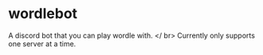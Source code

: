 # wordlebot
A discord bot that you can play wordle with. </ br>
Currently only supports one server at a time.
